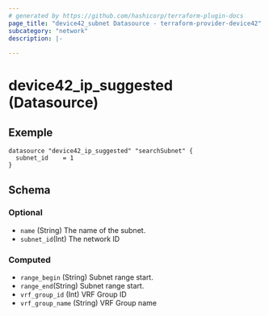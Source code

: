 ```yaml
---
# generated by https://github.com/hashicorp/terraform-plugin-docs
page_title: "device42_subnet Datasource - terraform-provider-device42"
subcategory: "network"
description: |-
  
---
```


# device42_ip_suggested (Datasource)

## Exemple 

```
datasource "device42_ip_suggested" "searchSubnet" {
  subnet_id    = 1
}
```


<!-- schema generated by tfplugindocs -->
## Schema

### Optional

- `name` (String) The name of the subnet.
- `subnet_id`(Int) The network ID


### Computed

- `range_begin` (String) Subnet range start.
- `range_end`(String) Subnet range start.
- `vrf_group_id` (Int) VRF Group ID
- `vrf_group_name` (String) VRF Group name